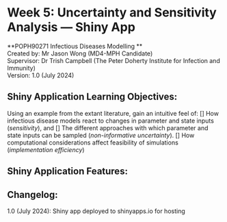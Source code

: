 # Week 5: Uncertainty and Sensitivity Analysis — Shiny App
**POPH90271 Infectious Diseases Modelling ** \
Created by: Mr Jason Wong (MD4-MPH Candidate) \
Supervisor: Dr Trish Campbell (The Peter Doherty Institute for Infection and Immunity) \
Version: 1.0 (July 2024)

## Shiny Application Learning Objectives:
Using an example from the extant literature, gain an intuitive feel of:
[] How infectious disease models react to changes in parameter and state inputs (*sensitivity*), and
[] The different approaches with which parameter and state inputs can be sampled (*non-informative uncertainty*).
[] How computational considerations affect feasibility of simulations (*implementation efficiency*)

## Shiny Application Features:

## Changelog:
1.0 (July 2024): Shiny app deployed to shinyapps.io for hosting
